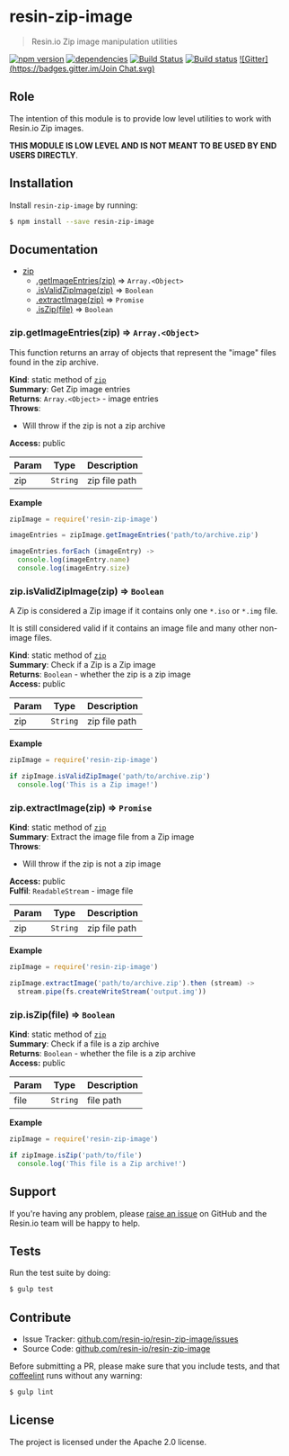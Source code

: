 resin-zip-image
===============

> Resin.io Zip image manipulation utilities

[![npm version](https://badge.fury.io/js/resin-zip-image.svg)](http://badge.fury.io/js/resin-zip-image)
[![dependencies](https://david-dm.org/resin-io/resin-zip-image.svg)](https://david-dm.org/resin-io/resin-zip-image.svg)
[![Build Status](https://travis-ci.org/resin-io/resin-zip-image.svg?branch=master)](https://travis-ci.org/resin-io/resin-zip-image)
[![Build status](https://ci.appveyor.com/api/projects/status/d23c10y3o8lxgjbw/branch/master?svg=true)](https://ci.appveyor.com/project/resin-io/resin-zip-image/branch/master)
[![Gitter](https://badges.gitter.im/Join Chat.svg)](https://gitter.im/resin-io/chat)

Role
----

The intention of this module is to provide low level utilities to work with Resin.io Zip images.

**THIS MODULE IS LOW LEVEL AND IS NOT MEANT TO BE USED BY END USERS DIRECTLY**.

Installation
------------

Install `resin-zip-image` by running:

```sh
$ npm install --save resin-zip-image
```

Documentation
-------------


* [zip](#module_zip)
    * [.getImageEntries(zip)](#module_zip.getImageEntries) ⇒ <code>Array.&lt;Object&gt;</code>
    * [.isValidZipImage(zip)](#module_zip.isValidZipImage) ⇒ <code>Boolean</code>
    * [.extractImage(zip)](#module_zip.extractImage) ⇒ <code>Promise</code>
    * [.isZip(file)](#module_zip.isZip) ⇒ <code>Boolean</code>

<a name="module_zip.getImageEntries"></a>
### zip.getImageEntries(zip) ⇒ <code>Array.&lt;Object&gt;</code>
This function returns an array of objects that represent
the "image" files found in the zip archive.

**Kind**: static method of <code>[zip](#module_zip)</code>  
**Summary**: Get Zip image entries  
**Returns**: <code>Array.&lt;Object&gt;</code> - image entries  
**Throws**:

- Will throw if the zip is not a zip archive

**Access:** public  

| Param | Type | Description |
| --- | --- | --- |
| zip | <code>String</code> | zip file path |

**Example**  
```js
zipImage = require('resin-zip-image')

imageEntries = zipImage.getImageEntries('path/to/archive.zip')

imageEntries.forEach (imageEntry) ->
  console.log(imageEntry.name)
  console.log(imageEntry.size)
```
<a name="module_zip.isValidZipImage"></a>
### zip.isValidZipImage(zip) ⇒ <code>Boolean</code>
A Zip is considered a Zip image if it contains only one
`*.iso` or `*.img` file.

It is still considered valid if it contains an image file
and many other non-image files.

**Kind**: static method of <code>[zip](#module_zip)</code>  
**Summary**: Check if a Zip is a Zip image  
**Returns**: <code>Boolean</code> - whether the zip is a zip image  
**Access:** public  

| Param | Type | Description |
| --- | --- | --- |
| zip | <code>String</code> | zip file path |

**Example**  
```js
zipImage = require('resin-zip-image')

if zipImage.isValidZipImage('path/to/archive.zip')
  console.log('This is a Zip image!')
```
<a name="module_zip.extractImage"></a>
### zip.extractImage(zip) ⇒ <code>Promise</code>
**Kind**: static method of <code>[zip](#module_zip)</code>  
**Summary**: Extract the image file from a Zip image  
**Throws**:

- Will throw if the zip is not a zip image

**Access:** public  
**Fulfil**: <code>ReadableStream</code> - image file  

| Param | Type | Description |
| --- | --- | --- |
| zip | <code>String</code> | zip file path |

**Example**  
```js
zipImage = require('resin-zip-image')

zipImage.extractImage('path/to/archive.zip').then (stream) ->
  stream.pipe(fs.createWriteStream('output.img'))
```
<a name="module_zip.isZip"></a>
### zip.isZip(file) ⇒ <code>Boolean</code>
**Kind**: static method of <code>[zip](#module_zip)</code>  
**Summary**: Check if a file is a zip archive  
**Returns**: <code>Boolean</code> - whether the file is a zip archive  
**Access:** public  

| Param | Type | Description |
| --- | --- | --- |
| file | <code>String</code> | file path |

**Example**  
```js
zipImage = require('resin-zip-image')

if zipImage.isZip('path/to/file')
  console.log('This file is a Zip archive!')
```

Support
-------

If you're having any problem, please [raise an issue](https://github.com/resin-io/resin-zip-image/issues/new) on GitHub and the Resin.io team will be happy to help.

Tests
-----

Run the test suite by doing:

```sh
$ gulp test
```

Contribute
----------

- Issue Tracker: [github.com/resin-io/resin-zip-image/issues](https://github.com/resin-io/resin-zip-image/issues)
- Source Code: [github.com/resin-io/resin-zip-image](https://github.com/resin-io/resin-zip-image)

Before submitting a PR, please make sure that you include tests, and that [coffeelint](http://www.coffeelint.org/) runs without any warning:

```sh
$ gulp lint
```

License
-------

The project is licensed under the Apache 2.0 license.
